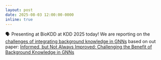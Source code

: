 ```yaml
---
layout: post
date: 2025-08-03 12:00:00-0000
inline: true
---
```


🗣️ Presenting at BioKDD at KDD 2025 today! We are reporting on the [challenges of integrating background knowledge in GNNs](https://bckrlab.org/p/kill-gnn) based on out paper: [Informed, but Not Always Improved: Challenging the Benefit of Background Knowledge in GNNs](https://arxiv.org/abs/2505.11023)
